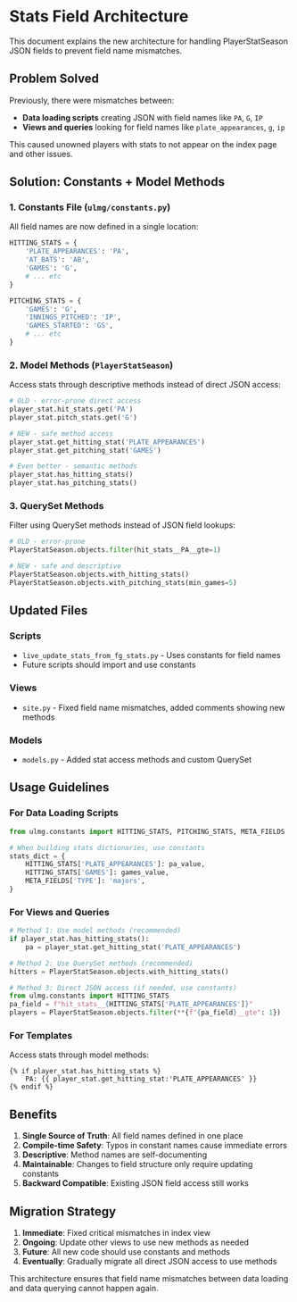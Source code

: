 # Stats Field Architecture

This document explains the new architecture for handling PlayerStatSeason JSON fields to prevent field name mismatches.

## Problem Solved

Previously, there were mismatches between:
- **Data loading scripts** creating JSON with field names like `PA`, `G`, `IP`
- **Views and queries** looking for field names like `plate_appearances`, `g`, `ip`

This caused unowned players with stats to not appear on the index page and other issues.

## Solution: Constants + Model Methods

### 1. Constants File (`ulmg/constants.py`)

All field names are now defined in a single location:

```python
HITTING_STATS = {
    'PLATE_APPEARANCES': 'PA',
    'AT_BATS': 'AB',
    'GAMES': 'G',
    # ... etc
}

PITCHING_STATS = {
    'GAMES': 'G',
    'INNINGS_PITCHED': 'IP',
    'GAMES_STARTED': 'GS',
    # ... etc
}
```

### 2. Model Methods (`PlayerStatSeason`)

Access stats through descriptive methods instead of direct JSON access:

```python
# OLD - error-prone direct access
player_stat.hit_stats.get('PA')
player_stat.pitch_stats.get('G')

# NEW - safe method access
player_stat.get_hitting_stat('PLATE_APPEARANCES')
player_stat.get_pitching_stat('GAMES')

# Even better - semantic methods
player_stat.has_hitting_stats()
player_stat.has_pitching_stats()
```

### 3. QuerySet Methods

Filter using QuerySet methods instead of JSON field lookups:

```python
# OLD - error-prone
PlayerStatSeason.objects.filter(hit_stats__PA__gte=1)

# NEW - safe and descriptive
PlayerStatSeason.objects.with_hitting_stats()
PlayerStatSeason.objects.with_pitching_stats(min_games=5)
```

## Updated Files

### Scripts
- `live_update_stats_from_fg_stats.py` - Uses constants for field names
- Future scripts should import and use constants

### Views
- `site.py` - Fixed field name mismatches, added comments showing new methods

### Models
- `models.py` - Added stat access methods and custom QuerySet

## Usage Guidelines

### For Data Loading Scripts

```python
from ulmg.constants import HITTING_STATS, PITCHING_STATS, META_FIELDS

# When building stats dictionaries, use constants
stats_dict = {
    HITTING_STATS['PLATE_APPEARANCES']: pa_value,
    HITTING_STATS['GAMES']: games_value,
    META_FIELDS['TYPE']: 'majors',
}
```

### For Views and Queries

```python
# Method 1: Use model methods (recommended)
if player_stat.has_hitting_stats():
    pa = player_stat.get_hitting_stat('PLATE_APPEARANCES')

# Method 2: Use QuerySet methods (recommended)
hitters = PlayerStatSeason.objects.with_hitting_stats()

# Method 3: Direct JSON access (if needed, use constants)
from ulmg.constants import HITTING_STATS
pa_field = f"hit_stats__{HITTING_STATS['PLATE_APPEARANCES']}"
players = PlayerStatSeason.objects.filter(**{f"{pa_field}__gte": 1})
```

### For Templates

Access stats through model methods:

```django
{% if player_stat.has_hitting_stats %}
    PA: {{ player_stat.get_hitting_stat:'PLATE_APPEARANCES' }}
{% endif %}
```

## Benefits

1. **Single Source of Truth**: All field names defined in one place
2. **Compile-time Safety**: Typos in constant names cause immediate errors
3. **Descriptive**: Method names are self-documenting
4. **Maintainable**: Changes to field structure only require updating constants
5. **Backward Compatible**: Existing JSON field access still works

## Migration Strategy

1. **Immediate**: Fixed critical mismatches in index view
2. **Ongoing**: Update other views to use new methods as needed
3. **Future**: All new code should use constants and methods
4. **Eventually**: Gradually migrate all direct JSON access to use methods

This architecture ensures that field name mismatches between data loading and data querying cannot happen again. 